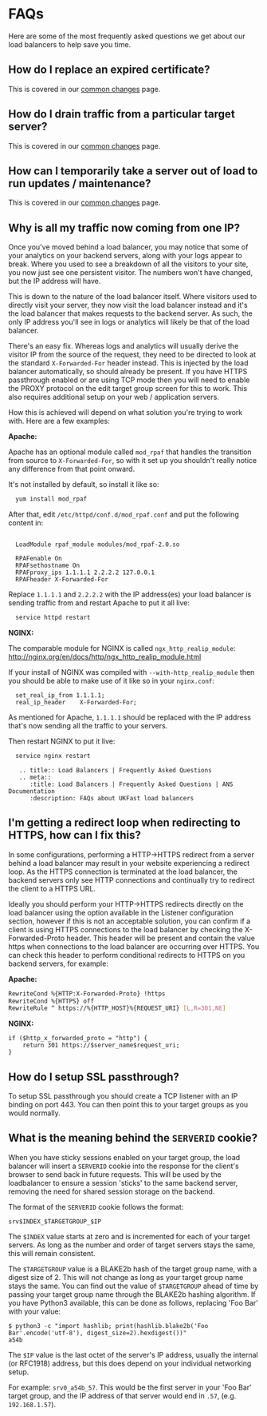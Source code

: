 # FAQs

Here are some of the most frequently asked questions we get about our load balancers to help save you time.

## How do I replace an expired certificate?

This is covered in our [common changes](/docs/network/load-balancers/common-changes/#replacing-an-expired-ssl-certificate) page.

## How do I drain traffic from a particular target server?

This is covered in our [common changes](/docs/network/load-balancers/common-changes/#drain-traffic-from-a-particular-target-server) page.

## How can I temporarily take a server out of load to run updates / maintenance?

This is covered in our [common changes](/docs/network/load-balancers/common-changes/#temporarily-remove-a-target-server-from-behind-the-load-balancer) page.

## Why is all my traffic now coming from one IP?

Once you've moved behind a load balancer, you may notice that some of your analytics on your backend servers, along with your logs appear to break. Where you used to see a breakdown of all the visitors to your site, you now just see one persistent visitor. The numbers won't have changed, but the IP address will have.

This is down to the nature of the load balancer itself. Where visitors used to directly visit your server, they now visit the load balancer instead and it's the load balancer that makes requests to the backend server. As such, the only IP address you'll see in logs or analytics will likely be that of the load balancer.

There's an easy fix. Whereas logs and analytics will usually derive the visitor IP from the source of the request, they need to be directed to look at the standard `X-Forwarded-For` header instead. This is injected by the load balancer automatically, so should already be present. If you have HTTPS passthrough enabled or are using TCP mode then you will need to enable the PROXY protocol on the edit target group screen for this to work. This also requires additional setup on your web / application servers.

How this is achieved will depend on what solution you're trying to work with. Here are a few examples:

**Apache:**

Apache has an optional module called `mod_rpaf` that handles the transition from source to `X-Forwarded-For`, so with it set up you shouldn't really notice any difference from that point onward.

It's not installed by default, so install it like so:

```bash
  yum install mod_rpaf
```

After that, edit `/etc/httpd/conf.d/mod_rpaf.conf` and put the following content in:

```apacheconf

  LoadModule rpaf_module modules/mod_rpaf-2.0.so

  RPAFenable On
  RPAFsethostname On
  RPAFproxy_ips 1.1.1.1 2.2.2.2 127.0.0.1
  RPAFheader X-Forwarded-For
```

Replace `1.1.1.1` and `2.2.2.2` with the IP address(es) your load balancer is sending traffic from and restart Apache to put it all live:

```bash
  service httpd restart
```

**NGINX:**

The comparable module for NGINX is called `ngx_http_realip_module`: <http://nginx.org/en/docs/http/ngx_http_realip_module.html>

If your install of NGINX was compiled with `--with-http_realip_module` then you should be able to make use of it like so in your `nginx.conf`:

```nginx
  set_real_ip_from 1.1.1.1;
  real_ip_header    X-Forwarded-For;
```

As mentioned for Apache, `1.1.1.1` should be replaced with the IP address that's now sending all the traffic to your servers.

Then restart NGINX to put it live:

```bash
  service nginx restart
```

```eval_rst
   .. title:: Load Balancers | Frequently Asked Questions
   .. meta::
      :title: Load Balancers | Frequently Asked Questions | ANS Documentation
      :description: FAQs about UKFast load balancers
```

## I'm getting a redirect loop when redirecting to HTTPS, how can I fix this?

In some configurations, performing a HTTP->HTTPS redirect from a server behind a load balancer may result in your website experiencing a redirect loop. As the HTTPS connection is terminated at the load balancer, the backend servers only see HTTP connections and continually try to redirect the client to a HTTPS URL.

Ideally you should perform your HTTP->HTTPS redirects directly on the load balancer using the option available in the Listener configuration section, however if this is not an acceptable solution, you can confirm if a client is using HTTPS connections to the load balancer by checking the X-Forwarded-Proto header. This header will be present and contain the value https when connections to the load balancer are occurring over HTTPS. You can check this header to perform conditional redirects to HTTPS on you backend servers, for example:

**Apache:**

```bash
RewriteCond %{HTTP:X-Forwarded-Proto} !https
RewriteCond %{HTTPS} off
RewriteRule ^ https://%{HTTP_HOST}%{REQUEST_URI} [L,R=301,NE]
```

**NGINX:**

```nginx
if ($http_x_forwarded_proto = "http") {
    return 301 https://$server_name$request_uri;
}
```

## How do I setup SSL passthrough?

To setup SSL passthrough you should create a TCP listener with an IP binding on port 443. You can then point this to your target groups as you would normally.

## What is the meaning behind the `SERVERID` cookie?

When you have sticky sessions enabled on your target group, the load balancer will insert a `SERVERID` cookie into the response for the client's browser to send back in future requests. This will be used by the loadbalancer to ensure a session 'sticks' to the same backend server, removing the need for shared session storage on the backend.

The format of the `SERVERID` cookie follows the format:

```none
srv$INDEX_$TARGETGROUP_$IP
```

The `$INDEX` value starts at zero and is incremented for each of your target servers. As long as the number and order of target servers stays the same, this will remain consistent.

The `$TARGETGROUP` value is a BLAKE2b hash of the target group name, with a digest size of 2. This will not change as long as your target group name stays the same. You can find out the value of `$TARGETGROUP` ahead of time by passing your target group name through the BLAKE2b hashing algorithm. If you have Python3 available, this can be done as follows, replacing 'Foo Bar' with your value:

```none
$ python3 -c "import hashlib; print(hashlib.blake2b('Foo Bar'.encode('utf-8'), digest_size=2).hexdigest())"
a54b
```

The `$IP` value is the last octet of the server's IP address, usually the internal (or RFC1918) address, but this does depend on your individual networking setup.

For example: `srv0_a54b_57`. This would be the first server in your 'Foo Bar' target group, and the IP address of that server would end in `.57`, (e.g. `192.168.1.57`).
